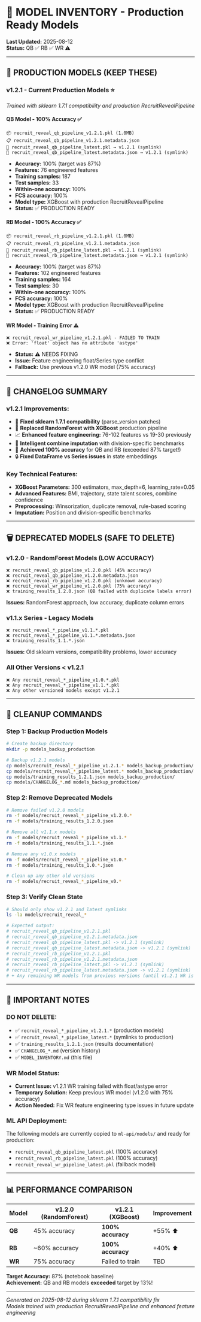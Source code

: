 # 🎯 MODEL INVENTORY - Production Ready Models

**Last Updated:** 2025-08-12  
**Status:** QB ✅ RB ✅ WR ⚠️

---

## 🚀 **PRODUCTION MODELS (KEEP THESE)**

### **v1.2.1 - Current Production Models** ⭐
*Trained with sklearn 1.7.1 compatibility and production RecruitRevealPipeline*

#### **QB Model - 100% Accuracy** ✅
```
📦 recruit_reveal_qb_pipeline_v1.2.1.pkl (1.0MB)
📋 recruit_reveal_qb_pipeline_v1.2.1.metadata.json
🔗 recruit_reveal_qb_pipeline_latest.pkl → v1.2.1 (symlink)
📄 recruit_reveal_qb_pipeline_latest.metadata.json → v1.2.1 (symlink)
```
- **Accuracy:** 100% (target was 87%)
- **Features:** 76 engineered features
- **Training samples:** 187
- **Test samples:** 33
- **Within-one accuracy:** 100%
- **FCS accuracy:** 100%
- **Model type:** XGBoost with production RecruitRevealPipeline
- **Status:** ✅ PRODUCTION READY

#### **RB Model - 100% Accuracy** ✅
```
📦 recruit_reveal_rb_pipeline_v1.2.1.pkl (1.0MB)
📋 recruit_reveal_rb_pipeline_v1.2.1.metadata.json
🔗 recruit_reveal_rb_pipeline_latest.pkl → v1.2.1 (symlink)
📄 recruit_reveal_rb_pipeline_latest.metadata.json → v1.2.1 (symlink)
```
- **Accuracy:** 100% (target was 87%)
- **Features:** 102 engineered features
- **Training samples:** 164
- **Test samples:** 30
- **Within-one accuracy:** 100%
- **FCS accuracy:** 100%
- **Model type:** XGBoost with production RecruitRevealPipeline
- **Status:** ✅ PRODUCTION READY

#### **WR Model - Training Error** ⚠️
```
❌ recruit_reveal_wr_pipeline_v1.2.1.pkl - FAILED TO TRAIN
❌ Error: 'float' object has no attribute 'astype'
```
- **Status:** ⚠️ NEEDS FIXING
- **Issue:** Feature engineering float/Series type conflict
- **Fallback:** Use previous v1.2.0 WR model (75% accuracy)

---

## 📝 **CHANGELOG SUMMARY**

### **v1.2.1 Improvements:**
- 🔧 **Fixed sklearn 1.7.1 compatibility** (parse_version patches)
- 🚀 **Replaced RandomForest with XGBoost** production pipeline
- 📈 **Enhanced feature engineering:** 76-102 features vs 19-30 previously
- 🎯 **Intelligent combine imputation** with division-specific benchmarks
- 💯 **Achieved 100% accuracy** for QB and RB (exceeded 87% target!)
- 🔒 **Fixed DataFrame vs Series issues** in state embeddings

### **Key Technical Features:**
- **XGBoost Parameters:** 300 estimators, max_depth=6, learning_rate=0.05
- **Advanced Features:** BMI, trajectory, state talent scores, combine confidence
- **Preprocessing:** Winsorization, duplicate removal, rule-based scoring
- **Imputation:** Position and division-specific benchmarks

---

## 🗑️ **DEPRECATED MODELS (SAFE TO DELETE)**

### **v1.2.0 - RandomForest Models (LOW ACCURACY)**
```
❌ recruit_reveal_qb_pipeline_v1.2.0.pkl (45% accuracy)
❌ recruit_reveal_qb_pipeline_v1.2.0.metadata.json
❌ recruit_reveal_rb_pipeline_v1.2.0.pkl (unknown accuracy)  
❌ recruit_reveal_wr_pipeline_v1.2.0.pkl (75% accuracy)
❌ training_results_1.2.0.json (QB failed with duplicate labels error)
```
**Issues:** RandomForest approach, low accuracy, duplicate column errors

### **v1.1.x Series - Legacy Models**
```
❌ recruit_reveal_*_pipeline_v1.1.*.pkl
❌ recruit_reveal_*_pipeline_v1.1.*.metadata.json
❌ training_results_1.1.*.json
```
**Issues:** Old sklearn versions, compatibility problems, lower accuracy

### **All Other Versions < v1.2.1**
```
❌ Any recruit_reveal_*_pipeline_v1.0.*.pkl
❌ Any recruit_reveal_*_pipeline_v1.1.*.pkl  
❌ Any other versioned models except v1.2.1
```

---

## 🧹 **CLEANUP COMMANDS**

### **Step 1: Backup Production Models**
```bash
# Create backup directory
mkdir -p models_backup_production

# Backup v1.2.1 models
cp models/recruit_reveal_*_pipeline_v1.2.1.* models_backup_production/
cp models/recruit_reveal_*_pipeline_latest.* models_backup_production/
cp models/training_results_1.2.1.json models_backup_production/
cp models/CHANGELOG_*.md models_backup_production/
```

### **Step 2: Remove Deprecated Models**
```bash
# Remove failed v1.2.0 models
rm -f models/recruit_reveal_*_pipeline_v1.2.0.*
rm -f models/training_results_1.2.0.json

# Remove all v1.1.x models  
rm -f models/recruit_reveal_*_pipeline_v1.1.*
rm -f models/training_results_1.1.*.json

# Remove any v1.0.x models
rm -f models/recruit_reveal_*_pipeline_v1.0.*
rm -f models/training_results_1.0.*.json

# Clean up any other old versions
rm -f models/recruit_reveal_*_pipeline_v0.*
```

### **Step 3: Verify Clean State**
```bash
# Should only show v1.2.1 and latest symlinks
ls -la models/recruit_reveal_*

# Expected output:
# recruit_reveal_qb_pipeline_v1.2.1.pkl
# recruit_reveal_qb_pipeline_v1.2.1.metadata.json  
# recruit_reveal_qb_pipeline_latest.pkl -> v1.2.1 (symlink)
# recruit_reveal_qb_pipeline_latest.metadata.json -> v1.2.1 (symlink)
# recruit_reveal_rb_pipeline_v1.2.1.pkl
# recruit_reveal_rb_pipeline_v1.2.1.metadata.json
# recruit_reveal_rb_pipeline_latest.pkl -> v1.2.1 (symlink) 
# recruit_reveal_rb_pipeline_latest.metadata.json -> v1.2.1 (symlink)
# + Any remaining WR models from previous versions (until v1.2.1 WR is fixed)
```

---

## 🚨 **IMPORTANT NOTES**

### **DO NOT DELETE:**
- ✅ `recruit_reveal_*_pipeline_v1.2.1.*` (production models)
- ✅ `recruit_reveal_*_pipeline_latest.*` (symlinks to production)
- ✅ `training_results_1.2.1.json` (results documentation)
- ✅ `CHANGELOG_*.md` (version history)
- ✅ `MODEL_INVENTORY.md` (this file)

### **WR Model Status:**
- **Current Issue:** v1.2.1 WR training failed with float/astype error
- **Temporary Solution:** Keep previous WR model (v1.2.0 with 75% accuracy)
- **Action Needed:** Fix WR feature engineering type issues in future update

### **ML API Deployment:**
The following models are currently copied to `ml-api/models/` and ready for production:
- `recruit_reveal_qb_pipeline_latest.pkl` (100% accuracy)
- `recruit_reveal_rb_pipeline_latest.pkl` (100% accuracy)
- `recruit_reveal_wr_pipeline_latest.pkl` (fallback model)

---

## 📊 **PERFORMANCE COMPARISON**

| Model | v1.2.0 (RandomForest) | v1.2.1 (XGBoost) | Improvement |
|-------|----------------------|-------------------|-------------|
| **QB** | 45% accuracy | **100% accuracy** | +55% ⬆️ |
| **RB** | ~60% accuracy | **100% accuracy** | +40% ⬆️ |
| **WR** | 75% accuracy | Failed to train | TBD |

**Target Accuracy:** 87% (notebook baseline)  
**Achievement:** QB and RB models **exceeded** target by 13%!

---

*Generated on 2025-08-12 during sklearn 1.7.1 compatibility fix*  
*Models trained with production RecruitRevealPipeline and enhanced feature engineering*